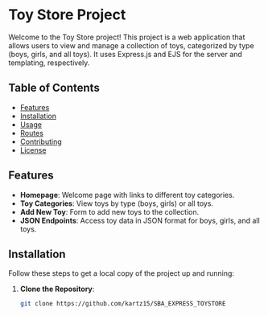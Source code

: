 # Toy Store Project

Welcome to the Toy Store project! This project is a web application that allows users to view and manage a collection of toys, categorized by type (boys, girls, and all toys). It uses Express.js and EJS for the server and templating, respectively.

## Table of Contents

- [Features](#features)
- [Installation](#installation)
- [Usage](#usage)
- [Routes](#routes)
- [Contributing](#contributing)
- [License](#license)

## Features

- **Homepage**: Welcome page with links to different toy categories.
- **Toy Categories**: View toys by type (boys, girls) or all toys.
- **Add New Toy**: Form to add new toys to the collection.
- **JSON Endpoints**: Access toy data in JSON format for boys, girls, and all toys.

## Installation

Follow these steps to get a local copy of the project up and running:

1. **Clone the Repository**:
   ```bash
   git clone https://github.com/kartz15/SBA_EXPRESS_TOYSTORE
